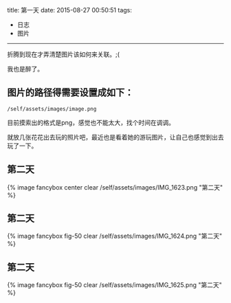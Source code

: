 title: 第一天
date: 2015-08-27 00:50:51
tags:
- 日志
- 图片
---

折腾到现在才弄清楚图片该如何来关联。;(

我也是醉了。

## 图片的路径得需要设置成如下：

```{bash}
/self/assets/images/image.png
```

目前摸索出的格式是png，感觉也不能太大，找个时间在调调。

就放几张花花出去玩的照片吧，最近也是看着她的游玩图片，让自己也感觉到出去玩了一下。


## 第二天

{% image fancybox center clear /self/assets/images/IMG_1623.png  "第二天" %}

## 第二天

{% image fancybox fig-50 clear /self/assets/images/IMG_1624.png  "第二天" %}

## 第二天

{% image fancybox fig-50 clear /self/assets/images/IMG_1625.png  "第二天" %}
